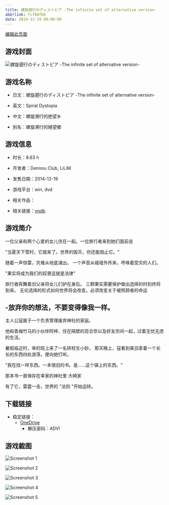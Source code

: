 ```yaml
---
title: 螺旋遡行のディストピア -The infinite set of alternative version-
abbrlink: fcf88fbb
date: 2014-12-19 00:00:00
---
```

[编辑此页面](https://github.com/ACG-3/ADV3-source/blob/main/source/_posts/games/%E8%9E%BA%E6%97%8B%E9%81%A1%E8%A1%8C%E3%81%AE%E3%83%87%E3%82%A3%E3%82%B9%E3%83%88%E3%83%94%E3%82%A2%20-The%20infinite%20set%20of%20alternative%20version-.md)

## 游戏封面

![螺旋遡行のディストピア -The infinite set of alternative version-](https://pan.timero.xyz/onedrive/img_lib_001/%E8%9E%BA%E6%97%8B%E9%81%A1%E8%A1%8C%E3%81%AE%E3%83%87%E3%82%A3%E3%82%B9%E3%83%88%E3%83%94%E3%82%A2%20-The%20infinite%20set%20of%20alternative%20version-_cover.avif)


## 游戏名称

- 日文：螺旋遡行のディストピア -The infinite set of alternative version-
- 英文：Spiral Dystopia
- 中文：螺旋溯行的绝望乡

- 别名：螺旋溯行的絕望鄉


## 游戏信息

- 时长：8.63 h
- 开发者：Dennou Club, LiLiM
- 发售日期：2014-12-19
- 游戏平台：win, dvd
- 相关作品：

- 相关链接：[vndb](https://vndb.org/v15699)


## 游戏简介

一位父亲和两个心爱的女儿住在一起。一位旅行者来到她们面前说

"当夏天下雪时，它就来了。世界的毁灭，你还能阻止它。"

随着一声惊雷，灾难从地底涌出。
一个声音从城墙外传来，呼唤着受灾的人们。

"果实将成为我们的奴隶这就是法律"

旅行者挥舞着剑父亲将女儿们护在身后。
三颗果实需要保护做出选择的时刻终将到来。
无论选择的形式如何世界将会改变。必须改变关于被照顾者的命运

-放弃你的想法，不要变得像我一样。
------

主人公寇属于一个负责管理废弃神社的家庭。

他和青梅竹马的小伙伴阿梓、住在隔壁的百合奈以及好友宗间一起，过着无忧无虑的生活。

暑假临近时，幸的班上来了一名转校生小妙。
那天晚上，寇看到美羽拿着一个长长的东西四处游荡，便向她打听。

"我在找一样东西。一本很旧的书。是......这个镇上的东西。"

那本书一直保存在幸家的神社里 大崎家

有了它，雷霆一击，世界的 "法则 "开始运转。




## 下载链接

- 稳定链接：
    - [OneDrive](https://pan.timero.xyz/onedrive/adv_lib_001/%E8%9E%BA%E6%97%8B%E9%81%A1%E8%A1%8C%E3%81%AE%E3%83%87%E3%82%A3%E3%82%B9%E3%83%88%E3%83%94%E3%82%A2%20-The%20infinite%20set%20of%20alternative%20version-)
        - 解压密码：ADV!



## 游戏截图


![Screenshot 1](https://pan.timero.xyz/onedrive/img_lib_001/%E8%9E%BA%E6%97%8B%E9%81%A1%E8%A1%8C%E3%81%AE%E3%83%87%E3%82%A3%E3%82%B9%E3%83%88%E3%83%94%E3%82%A2%20-The%20infinite%20set%20of%20alternative%20version-_Screenshot_1.avif)

![Screenshot 2](https://pan.timero.xyz/onedrive/img_lib_001/%E8%9E%BA%E6%97%8B%E9%81%A1%E8%A1%8C%E3%81%AE%E3%83%87%E3%82%A3%E3%82%B9%E3%83%88%E3%83%94%E3%82%A2%20-The%20infinite%20set%20of%20alternative%20version-_Screenshot_2.avif)

![Screenshot 3](https://pan.timero.xyz/onedrive/img_lib_001/%E8%9E%BA%E6%97%8B%E9%81%A1%E8%A1%8C%E3%81%AE%E3%83%87%E3%82%A3%E3%82%B9%E3%83%88%E3%83%94%E3%82%A2%20-The%20infinite%20set%20of%20alternative%20version-_Screenshot_3.avif)

![Screenshot 4](https://pan.timero.xyz/onedrive/img_lib_001/%E8%9E%BA%E6%97%8B%E9%81%A1%E8%A1%8C%E3%81%AE%E3%83%87%E3%82%A3%E3%82%B9%E3%83%88%E3%83%94%E3%82%A2%20-The%20infinite%20set%20of%20alternative%20version-_Screenshot_4.avif)

![Screenshot 5](https://pan.timero.xyz/onedrive/img_lib_001/%E8%9E%BA%E6%97%8B%E9%81%A1%E8%A1%8C%E3%81%AE%E3%83%87%E3%82%A3%E3%82%B9%E3%83%88%E3%83%94%E3%82%A2%20-The%20infinite%20set%20of%20alternative%20version-_Screenshot_5.avif)

